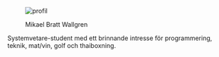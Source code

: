<div class="author-byline">
<figure class="figure left">
<img src="img/profilbild.jpg" alt="profil"/></a>
<figcaption>

<p>Mikael Bratt Wallgren</p>

</figcaption>
</figure>

<p> Systemvetare-student med ett brinnande intresse för programmering, teknik, mat/vin, golf och thaiboxning. </p>
</div>
